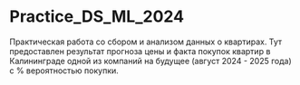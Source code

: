 # Practice_DS_ML_2024
Практическая работа со сбором и анализом данных о квартирах. Тут предоставлен результат прогноза цены и факта покупок квартир в Калининграде одной из компаний на будущее (август 2024 - 2025 года) с % вероятностью покупки.
